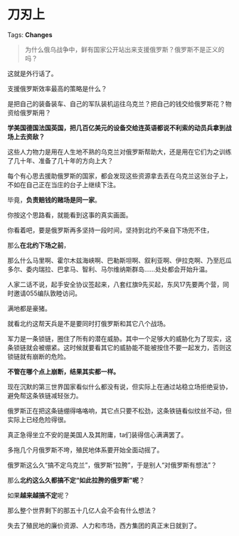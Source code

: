 # 刀刃上

Tags: **Changes**

> 为什么俄乌战争中，鲜有国家公开站出来支援俄罗斯？俄罗斯不是正义的吗？



这就是外行话了。

支援俄罗斯效率最高的策略是什么？

是把自己的装备装车、自己的军队装机运往乌克兰？把自己的钱交给俄罗斯花？物资给俄罗斯用？

**学美国德国法国英国，把几百亿美元的设备交给连英语都说不利索的动员兵拿到战场上去资敌？**

这些人力物力是用在人生地不熟的乌克兰对俄罗斯帮助大，还是用在它们为之训练了几十年、准备了几十年的方向上大？

每个有心思去援助俄罗斯的国家，都会发现这些资源拿去丢在乌克兰这张台子上，不如在自己正在当庄的台子上继续下注。

毕竟，**负责赔钱的赌场是同一家**。

你按这个思路看，就能看到这事的真实画面。

你看着吧，要是俄罗斯再多坚持一段时间，坚持到北约不亲自下场兜不住，

那么**在北约下场之前**，

那么什么马里啊、霍尔木兹海峡啊、巴勒斯坦啊、叙利亚啊、伊拉克啊、乃至厄瓜多尔、委内瑞拉、巴拿马、智利、马尔维纳斯群岛……处处都会开始升温。

人家二话不说，起手安全协议签起来，八套红旗9先买起，东风17先要两个营，同时邀请055编队敦睦访问。

满地都是豪猪。

就看北约这帮天兵是不是要同时打俄罗斯和其它八个战场。

军力是一条锁链，圈住了所有的潜在威胁。其中一个足够大的威胁化为了现实，这条锁链就会被绷紧。这时候就要看其它的威胁能不能被按住不要一起发力，否则这锁链就有崩断的危险。

**不管在哪个点上崩断，结果其实都一样。**

现在沉默的第三世界国家看似什么都没有说，但实际上在通过站稳立场拒绝妥协，避免帮这条铁链减轻张力。

俄罗斯正在把这条链绷得咯咯响，其它点只要不松劲，这条铁链看似纹丝不动，但实际上已经危险得很。

  


真正急得坐立不安的是美国人及其附庸，ta们装得信心满满罢了。

多拖几个月俄罗斯不垮，殖民地体系要开始全面动摇了。

俄罗斯这么久“搞不定乌克兰”，俄罗斯“拉胯”，于是别人“对俄罗斯有想法”？

那么**北约这么久都搞不定“如此拉胯的俄罗斯”呢**？

如果**越来越搞不定**呢？

那么整个世界剩下的那五十几亿人会不会有什么想法？

  


失去了殖民地的廉价资源、人力和市场，西方集团的真正末日就到了。



